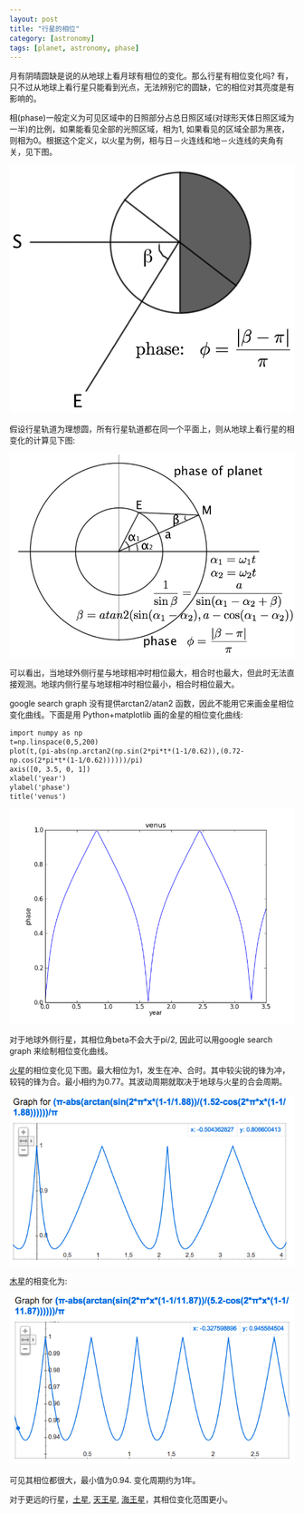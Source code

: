 ```yaml
---
layout: post
title: "行星的相位"
category: [astronomy]
tags: [planet, astronomy, phase]
---
```


月有阴晴圆缺是说的从地球上看月球有相位的变化。那么行星有相位变化吗? 有，只不过从地球上看行星只能看到光点，无法辨别它的圆缺，它的相位对其亮度是有影响的。

相(phase)一般定义为可见区域中的日照部分占总日照区域(对球形天体日照区域为一半)的比例，如果能看见全部的光照区域，相为1, 如果看见的区域全部为黑夜，则相为0。根据这个定义，以火星为例，相与日－火连线和地－火连线的夹角有关，见下图。

![相的计算](/images/phase_define.png)

假设行星轨道为理想圆，所有行星轨道都在同一个平面上，则从地球上看行星的相变化的计算见下图:

![行星的相计算](/images/planet_phase.png)

可以看出，当地球外侧行星与地球相冲时相位最大，相合时也最大，但此时无法直接观测。地球内侧行星与地球相冲时相位最小，相合时相位最大。

 google search graph 没有提供arctan2/atan2 函数，因此不能用它来画金星相位变化曲线。下面是用 Python+matplotlib 画的金星的相位变化曲线:

    import numpy as np
    t=np.linspace(0,5,200)
    plot(t,(pi-abs(np.arctan2(np.sin(2*pi*t*(1-1/0.62)),(0.72-np.cos(2*pi*t*(1-1/0.62))))))/pi)
    axis([0, 3.5, 0, 1])
    xlabel('year')
    ylabel('phase')
    title('venus')

![金星的相位变化](/images/venus_phase.png)

对于地球外侧行星，其相位角beta不会大于pi/2, 因此可以用google search graph 来绘制相位变化曲线。

[火星][1]的相位变化见下图。最大相位为1，发生在冲、合时。其中较尖锐的锋为冲，较钝的锋为合。最小相约为0.77。其波动周期就取决于地球与火星的合会周期。

![火星的相位变化](/images/mars_phase.png)

[木星][2]的相变化为:

![木星的相位变化](/images/jupiter_phase.png)

可见其相位都很大，最小值为0.94. 变化周期约为1年。

对于更远的行星，[土星][3], [天王星][4], [海王星][5]，其相位变化范围更小。


  [1]: http://www.google.com/search?sourceid=chrome&ie=UTF-8&q=(pi-abs(atan(sin(2pi*x(1-1%2F1.88))%2F(1.52-cos(2pi*x(1-1%2F1.88))))))%2Fpi
  [2]: http://www.google.com/search?sourceid=chrome&ie=UTF-8&q=(pi-abs(atan(sin(2pi*x(1-1%2F11.87))%2F(5.2-cos(2pi*x(1-1%2F11.87))))))%2Fpi
  [3]: http://www.google.com/search?sourceid=chrome&ie=UTF-8&q=(pi-abs(atan(sin(2pi*x(1-1%2F29.53))%2F(9.55-cos(2pi*x(1-1%2F29.53))))))%2Fpi
  [4]: http://www.google.com/search?sourceid=chrome&ie=UTF-8&q=(pi-abs(atan(sin(2pi*x(1-1%2F84.55))%2F(19.26-cos(2pi*x(1-1%2F84.55))))))%2Fpi
  [5]: http://www.google.com/search?sourceid=chrome&ie=UTF-8&q=(pi-abs(atan(sin(2pi*x(1-1%2F166.24))%2F(30.23-cos(2pi*x(1-1%2F166.24))))))%2Fpi